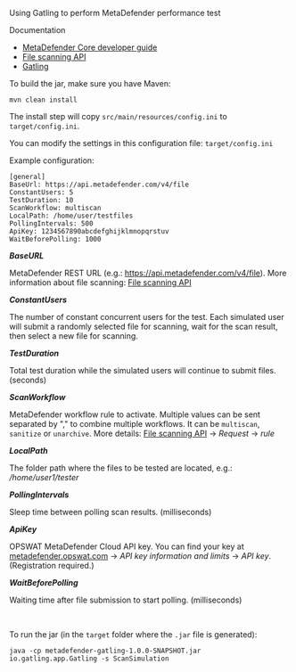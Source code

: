 Using Gatling to perform MetaDefender performance test

Documentation

* [MetaDefender Core developer guide](https://onlinehelp.opswat.com/corev4/9._%28NEW%29_MetaDefender_Core_Developer_Guide.html)
* [File scanning API](https://onlinehelp.opswat.com/mdcloud/2.1_Scanning_a_file_by_file_upload.html)
* [Gatling](https://gatling.io/)

To build the jar, make sure you have Maven:

	mvn clean install

The install step will copy `src/main/resources/config.ini` to `target/config.ini`.

You can modify the settings in this configuration file: `target/config.ini`

Example configuration:
```
[general]
BaseUrl: https://api.metadefender.com/v4/file
ConstantUsers: 5
TestDuration: 10
ScanWorkflow: multiscan
LocalPath: /home/user/testfiles
PollingIntervals: 500
ApiKey: 1234567890abcdefghijklmnopqrstuv
WaitBeforePolling: 1000
```

***BaseURL***

MetaDefender REST URL (e.g.: https://api.metadefender.com/v4/file). More information about file scanning: [File scanning API](https://onlinehelp.opswat.com/mdcloud/2.1_Scanning_a_file_by_file_upload.html)

***ConstantUsers***

The number of constant concurrent users for the test. Each simulated user will submit a randomly 
selected file for scanning, wait for the scan result, then select a new file for scanning.

***TestDuration***

Total test duration while the simulated users will continue to submit files. (seconds)

***ScanWorkflow***

MetaDefender workflow rule to activate. Multiple values can be sent separated by "," to combine multiple workflows. It can be `multiscan`, `sanitize` or `unarchive`. More details: [File scanning API](https://onlinehelp.opswat.com/mdcloud/2.1_Scanning_a_file_by_file_upload.html) -> *Request* -> *rule*

***LocalPath***

The folder path where the files to be tested are located, e.g.: */home/user1/tester*

***PollingIntervals***

Sleep time between polling scan results. (milliseconds)

***ApiKey***

OPSWAT MetaDefender Cloud API key. You can find your key at [metadefender.opswat.com](https://metadefender.opswat.com/account) -> *API key information and limits* -> *API key*. (Registration required.)

***WaitBeforePolling***

Waiting time after file submission to start polling. (milliseconds)

<br>

To run the jar (in the `target` folder where the `.jar` file is generated):

	java -cp metadefender-gatling-1.0.0-SNAPSHOT.jar io.gatling.app.Gatling -s ScanSimulation
